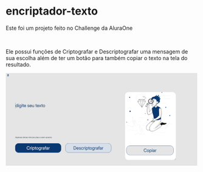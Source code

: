 # encriptador-texto
<p>Este foi um projeto feito no Challenge da AluraOne</p>
<br>
<p>Ele possui funções de Criptografar e Descriptografar uma mensagem de sua escolha além de ter um botão para também copiar o texto na tela do resultado.</p>
<img src="./assets/imagem-projeto.png">
